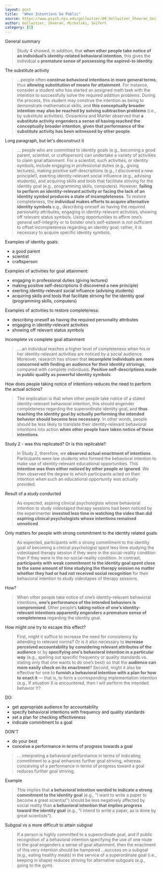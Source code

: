 ```yaml
---
layout: post
title:  "When Intentions Go Public"
source: https://www.psych.nyu.edu/gollwitzer/09_Gollwitzer_Sheeran_Seifert_Michalski_When_Intentions_.pdf
author: Gollwitzer, Sheeran, Michalski, Seifert
category: [5]
---
```


General summary

> Study 4 showed, in addition, that **when other people take notice of an individual’s identity-related behavioral intention**, this gives the individual a **premature sense of possessing the aspired-to identity**.

The substitute activity

> ...people often **construe behavioral intentions in more general terms**, thus **allowing substitution of means for attainment**. For instance, consider a student who has started an assigned math task with the intention to successfully solve the required addition problems. During the process, this student may construe the intention as being to demonstrate mathematical skills, and **this conceptually broader intention may also be reached by solving subtraction problems** (i.e., by substitute activities). Ovsiankina and Mahler observed that **a substitute activity engenders a sense of having reached the conceptually broader intention, given that performance of the substitute activity has been witnessed by other people**.

Long paragraph, but let's deconstruct it

> ... people who are committed to identity goals (e.g., becoming a good parent, scientist, or craftsperson) can undertake a variety of activities to claim goal attainment. For a scientist, such activities, or identity symbols, include engaging in professional duties (e.g., giving lectures), making positive self-descriptions (e.g., I discovered a new principle!), exerting identity-relevant social influence (e.g., advising students), and acquiring skills and tools that facilitate striving for the identity goal (e.g., programming skills, computers). However, **failing to perform an identity-relevant activity or facing the lack of an identity symbol produces a state of incompleteness**. To restore completeness, the **individual makes efforts to acquire alternative identity symbols** e.g., describing oneself as having the required personality attributes, engaging in identity-relevant activities, showing off relevant status symbols. Using opportunities to affirm one’s general self-integrity or to bolster one’s self-esteem is not sufficient to offset incompleteness regarding an identity goal; rather, it is necessary to acquire specific identity symbols.

Examples of identity goals:

- a good parent
- scientist
- craftsperson

Examples of activities for goal attainment:

- engaging in professional duties (giving lectures)
- making positive self-descriptions (I discovered a new principle)
- exerting identity-relevant social influence (advising students)
- acquiring skills and tools that facilitate striving for the identity goal (programming skills, computers)

Examples of activities to restore completeness:

- describing oneself as having the required personality attributes
- engaging in identity-relevant activities
- showing off relevant status symbols

Incomplete vs complete goal attainment

> ... an individual reaches a higher level of completeness when his or her identity-relevant activities are noticed by a social audience. Moreover, research has shown that **incomplete individuals are more concerned with finding an audience for their identity strivings**, compared with complete individuals. **Positive self-descriptions made in public qualify as powerful identity symbols**.

How does people taking notice of intentions reduces the need to perform the actual actions?

> The implication is that when other people take notice of a stated identity-relevant behavioral intention, this should engender completeness regarding the superordinate identity goal, and **thus reaching the identity goal by actually performing the intended behavior should become less necessary**. In other words, people should be less likely to translate their identity-relevant behavioral intentions into action **when other people have taken notice of those intentions**.

Study 2 - was this replicated? Or is this replicable?

> In Study 2, therefore, we **observed actual enactment of intentions**. Participants were law students who formed the behavioral intention to make use of identity-relevant educational opportunities. This **intention was then either noticed by other people or ignored**. We then observed the degree to which participants acted on their intention when such an educational opportunity was actually provided.

Result of a study conducted

> As expected, aspiring clinical psychologists whose behavioral intention to study videotaped therapy sessions had been noticed by the experimenter **invested less time in watching the video than did aspiring clinical psychologists whose intentions remained unnoticed**.

Only matters for people with strong commitment to the identity related goals

> As expected, participants with a strong commitment to the identity goal of becoming a clinical psychologist spent less time studying the videotaped therapy session if they were in the social-reality condition than if they were in the no-social-reality condition. In contrast, **participants with weak commitment to the identity goal spent close to the same amount of time studying the therapy session no matter whether they had or had not received social recognition** for their behavioral intention to study videotapes of therapy sessions

How?

> When other people take notice of one’s identity-relevant behavioral intentions, **one’s performance of the intended behaviors is compromised**. Other people’s **taking notice of one’s identity-relevant intentions apparently engenders a premature sense of completeness** regarding the identity goal.

How might one try to escape this effect?

>  First, might it suffice to increase the need for consistency by attending to relevant norms? Or is it also necessary to **increase perceived accountability by considering relevant attributes of the audience** or by **specifying one’s behavioral intention in a particular way** (e.g., spelling out specific frequency or quality standards vs. stating only that one wants to do one’s best) so that the **audience can more easily check on its enactment**? Second, might it also be effective for one to **furnish a behavioral intention with a plan for how to enact it** — that is, to form a corresponding implementation intention (e.g., If situation X is encountered, then I will perform the intended behavior Y?

DO:

- get appropriate audience for accountability
- specify behavioral intentions with frequency and quality standards
- set a plan for checking effectiveness
- indicate commitment to a goal

DON'T

- do your best
- conceive a performance in terms of progress towards a goal

> ... interpreting a behavioral performance in terms of indicating commitment to a goal enhances further goal striving, whereas conceiving of a performance in terms of progress toward a goal reduces further goal striving.

Example

> This implies that **a behavioral intention worded to indicate a strong commitment to the identity goal** (e.g., "I want to write a paper to become a great scientist") should be less negatively affected by social reality than **a behavioral intention that implies progress toward the identity goal** (e.g., "I intend to write a paper, as is done by great scientists").

Subgoal vs a more difficult to attain subgoal

> If a person is highly committed to a superordinate goal, and if public recognition of a behavioral intention specifying the use of one route to the goal engenders a sense of goal attainment, then the enactment of this very intention should be hampered ...success on a subgoal (e.g., eating healthy meals) in the service of a superordinate goal (i.e., keeping in shape) reduces striving for alternative subgoals (e.g., going to the gym).
